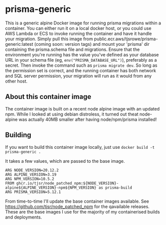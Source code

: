 # prisma-generic

This is a generic alpine Docker image for running prisma migrations within a container.  You can either run it on a local docker host, or you could use AWS Lambda or ECS to invoke running the container and have it handle your migration.  Simply pull this image from public.ecr.aws/tjsrowe/prisma-generic:latest (coming soon: version tags) and mount your 'prisma' dir containing the prisma.schema file and migrations.  Ensure that the environment you're running has the value you've defined as your database URL in your schema file (eg, `env("PRISMA_DATABASE_URL")`), preferably as a secret. Then invoke the command such as `prisma migrate dev`.  So long as the permission set is correct, and the running container has both network and SQL server permission, your migration will run as it would from any other host.

## About this container image

The container image is built on a recent node alpine image with an updated npm.  While I looked at using debian distroless, it turned out theat node-alpine was actually 40MB smaller after having node/npm/prisma installed!

## Building

If you want to build this container image locally, just use `docker build -t prisma-generic .`

It takes a few values, which are passed to the base image.

```docker
ARG NODE_VERSION=20.12.2
ARG ALPINE_VERSION=3.19
ARG NPM_VERSION=10.5.2
FROM ghcr.io/tjsr/node_patched_npm:${NODE_VERSION}-alpine${ALPINE_VERSION}-npm${NPM_VERSION} as prisma-build
ARG PRISMA_VERSION=5.12.1
```

From time-to-time I'll update the base container images available.  See https://github.com/tjsr/node_patched_npm for the qavailable releases.  These are the base images I use for the majority of my containerised builds and deployments.